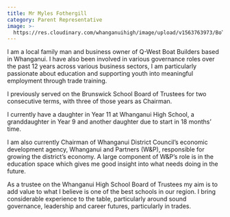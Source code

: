 ```yaml
---
title: Mr Myles Fothergill
category: Parent Representative
image: >-
  https://res.cloudinary.com/whanganuihigh/image/upload/v1563763973/BoT/Myles_Fothergill_-_Photo.png
---
```

I am a local family man and business owner of Q-West Boat Builders based in Whanganui.  I have also been involved in various governance roles over the past 12 years across various business sectors, I am particularly passionate about education and supporting youth into meaningful employment through trade training.  

I previously served on the Brunswick School Board of Trustees for two consecutive terms, with three of those years as Chairman.  

I currently have a daughter in Year 11 at Whanganui High School, a granddaughter in Year 9 and another daughter due to start in 18 months’ time.

I am also currently Chairman of Whanganui District Council’s economic development agency, Whanganui and Partners (W&P), responsible for growing the district’s economy.  A large component of W&P’s role is in the education space which gives me good insight into what needs doing in the future.

As a trustee on the Whanganui High School Board of Trustees my aim is to add value to what I believe is one of the best schools in our region.  I bring considerable experience to the table, particularly around sound governance, leadership and career futures, particularly in trades.
